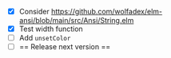 - [X] Consider https://github.com/wolfadex/elm-ansi/blob/main/src/Ansi/String.elm
- [X] Test width function
- [ ] Add `unsetColor`
- [ ] == Release next version ==
